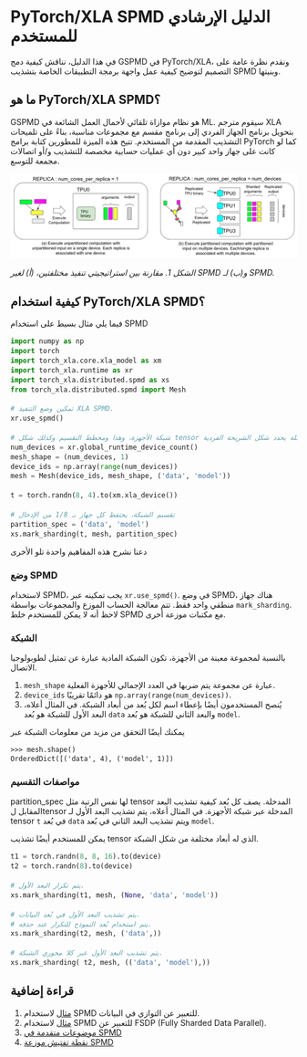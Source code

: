# PyTorch/XLA SPMD الدليل الإرشادي للمستخدم

في هذا الدليل، نناقش كيفية دمج GSPMD في PyTorch/XLA، ونقدم نظرة عامة على التصميم لتوضيح كيفية عمل واجهة برمجة التطبيقات الخاصة بتشذيب SPMD وبنيتها.

## ما هو PyTorch/XLA SPMD؟

GSPMD هو نظام موازاة تلقائي لأحمال العمل الشائعة في ML. سيقوم مترجم XLA بتحويل برنامج الجهاز الفردي إلى برنامج مقسم مع مجموعات مناسبة، بناءً على تلميحات التشذيب المقدمة من المستخدم. تتيح هذه الميزة للمطورين كتابة برامج PyTorch كما لو كانت على جهاز واحد كبير دون أي عمليات حسابية مخصصة للتشذيب و/أو اتصالات مجمعة للتوسع.

![alt_text](_static/img/spmd_mode.png "image_tooltip")

_الشكل 1. مقارنة بين استراتيجيتي تنفيذ مختلفتين، (أ) لغير SPMD و(ب) لـ SPMD._

## كيفية استخدام PyTorch/XLA SPMD؟

فيما يلي مثال بسيط على استخدام SPMD

```python
import numpy as np
import torch
import torch_xla.core.xla_model as xm
import torch_xla.runtime as xr
import torch_xla.distributed.spmd as xs
from torch_xla.distributed.spmd import Mesh

# تمكين وضع التنفيذ XLA SPMD.
xr.use_spmd()

# شبكة الأجهزة، وهذا ومخطط التقسيم وكذلك شكل tensor المدخلة يحدد شكل الشريحة الفردية.
num_devices = xr.global_runtime_device_count()
mesh_shape = (num_devices, 1)
device_ids = np.array(range(num_devices))
mesh = Mesh(device_ids, mesh_shape, ('data', 'model'))

t = torch.randn(8, 4).to(xm.xla_device())

# تقسيم الشبكة، يحتفظ كل جهاز بـ 1/8 من الإدخال
partition_spec = ('data', 'model')
xs.mark_sharding(t, mesh, partition_spec)
```

دعنا نشرح هذه المفاهيم واحدة تلو الأخرى

### وضع SPMD

لاستخدام SPMD، يجب تمكينه عبر `xr.use_spmd()`. في وضع SPMD، هناك جهاز منطقي واحد فقط. تتم معالجة الحساب الموزع والمجموعات بواسطة `mark_sharding`. لاحظ أنه لا يمكن للمستخدم خلط SPMD مع مكتبات موزعة أخرى.

### الشبكة

بالنسبة لمجموعة معينة من الأجهزة، تكون الشبكة المادية عبارة عن تمثيل لطوبولوجيا الاتصال.

1. `mesh_shape` عبارة عن مجموعة يتم ضربها في العدد الإجمالي للأجهزة الفعلية.
2. `device_ids` هو دائمًا تقريبًا `np.array(range(num_devices))`.
3. يُنصح المستخدمون أيضًا بإعطاء اسم لكل بُعد من أبعاد الشبكة. في المثال أعلاه، البعد الأول للشبكة هو بُعد `data` والبعد الثاني للشبكة هو بُعد `model`.

يمكنك أيضًا التحقق من مزيد من معلومات الشبكة عبر

```
>>> mesh.shape()
OrderedDict([('data', 4), ('model', 1)])
```

### مواصفات التقسيم

partition_spec لها نفس الرتبة مثل tensor المدخلة. يصف كل بُعد كيفية تشذيب البعد المقابل لtensor المدخلة عبر شبكة الأجهزة. في المثال أعلاه، يتم تشذيب البعد الأول لـ tensor `t` في بُعد `data` ويتم تشذيب البعد الثاني في بُعد `model`.

يمكن للمستخدم أيضًا تشذيب tensor الذي له أبعاد مختلفة من شكل الشبكة.

```python
t1 = torch.randn(8, 8, 16).to(device)
t2 = torch.randn(8).to(device)

# يتم تكرار البعد الأول.
xs.mark_sharding(t1, mesh, (None, 'data', 'model'))

# يتم تشذيب البعد الأول في بُعد البيانات.
# يتم استخدام بُعد النموذج للتكرار عند حذفه.
xs.mark_sharding(t2, mesh, ('data',))

# يتم تشذيب البعد الأول عبر كلا محوري الشبكة.
xs.mark_sharding( t2, mesh, (('data', 'model'),))
```

## قراءة إضافية

1. [مثال](https://github.com/pytorch/xla/blob/master/examples/data_parallel/train_resnet_spmd_data_parallel.py) لاستخدام SPMD للتعبير عن التوازي في البيانات.
2. [مثال](https://github.com/pytorch/xla/blob/master/examples/fsdp/train_decoder_only_fsdp_v2.py) لاستخدام SPMD للتعبير عن FSDP (Fully Sharded Data Parallel).
3. [موضوعات متقدمة في SPMD](https://github.com/pytorch/xla/blob/master/docs/spmd_advanced.md)
4. [نقطة تفتيش موزعة SPMD](https://github.com/pytorch/xla/blob/master/docs/spmd_distributed_checkpoint.md)